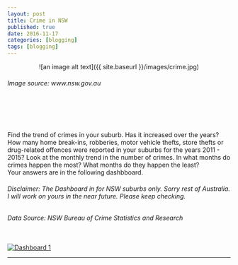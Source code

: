 ```yaml
---
layout: post
title: Crime in NSW
published: true
date: 2016-11-17
categories: [blogging]
tags: [blogging]
---
```

<center>![an image alt text]({{ site.baseurl }}/images/crime.jpg)</center>
<h6>Image source: www.nsw.gov.au</h6>
<br>
<br>
<div class="fb-like" data-send="true" data-width="450" data-show-faces="true"></div>

<br>
<br>
Find the trend of crimes in your suburb. Has it increased over the years? How many home break-ins, robberies, motor vehicle thefts, store thefts or drug-related offences were reported in your suburbs for the years 2011 - 2015? Look at the monthly trend in the number of crimes. In what months do crimes happen the most? What months do they happen the least?
<br>
Your answers are in the following dashbboard.
<br>
<h6>Disclaimer: The Dashboard in for NSW suburbs only. Sorry rest of Australia. I will work on yours in the near future. Please keep checking.</h6>
<h6>Data Source: NSW Bureau of Crime Statistics and Research</h6>
<br>
<div class='tableauPlaceholder' id='viz1479347687681' style='position: relative'><noscript><a href='#'><img alt='Dashboard 1 ' src='https:&#47;&#47;public.tableau.com&#47;static&#47;images&#47;Cr&#47;Crime_55&#47;Dashboard1&#47;1_rss.png' style='border: none' /></a></noscript><object class='tableauViz'  style='display:none;'><param name='host_url' value='https%3A%2F%2Fpublic.tableau.com%2F' /> <param name='site_root' value='' /><param name='name' value='Crime_55&#47;Dashboard1' /><param name='tabs' value='no' /><param name='toolbar' value='yes' /><param name='static_image' value='https:&#47;&#47;public.tableau.com&#47;static&#47;images&#47;Cr&#47;Crime_55&#47;Dashboard1&#47;1.png' /> <param name='animate_transition' value='yes' /><param name='display_static_image' value='yes' /><param name='display_spinner' value='yes' /><param name='display_overlay' value='yes' /><param name='display_count' value='yes' /></object></div>                <script type='text/javascript'>                    var divElement = document.getElementById('viz1479347687681');                    var vizElement = divElement.getElementsByTagName('object')[0];                    if ( divElement.offsetWidth > 800 ) { vizElement.style.width='1004px';vizElement.style.height='809px';} else if ( divElement.offsetWidth > 500 ) { vizElement.style.width='100%';vizElement.style.height=(divElement.offsetWidth*0.75)+'px';} else { vizElement.style.width='1004px';vizElement.style.height='809px';}                     var scriptElement = document.createElement('script');                    scriptElement.src = 'https://public.tableau.com/javascripts/api/viz_v1.js';                    vizElement.parentNode.insertBefore(scriptElement, vizElement);                </script>

<hr>
<div id="fb-root"></div>
<script>(function(d, s, id) {
  var js, fjs = d.getElementsByTagName(s)[0];
  if (d.getElementById(id)) return;
  js = d.createElement(s); js.id = id;
  js.src = "//connect.facebook.net/en_US/all.js#xfbml=1";
  fjs.parentNode.insertBefore(js, fjs);
}(document, 'script', 'facebook-jssdk'));</script>

